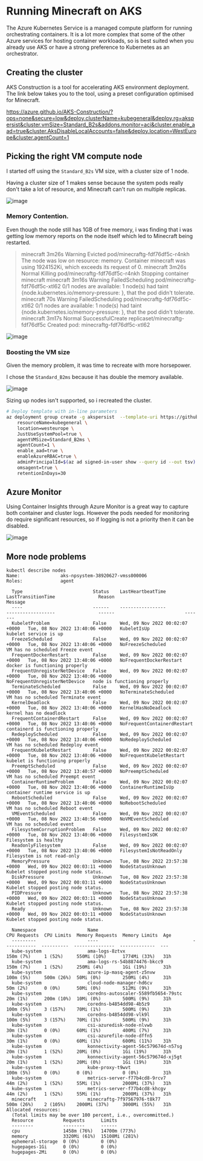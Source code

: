 # Running Minecraft on AKS

The Azure Kubernetes Service is a managed compute platform for running orchestrating containers. It is a lot more complex that some of the other Azure services for hosting container workloads, so is best suited when you already use AKS or have a strong preference to Kubernetes as an orchestrator.

## Creating the cluster

AKS Construction is a tool for accelerating AKS environment deployment. The link below takes you to the tool, using a preset configuration optimised for Minecraft.

https://azure.github.io/AKS-Construction/?ops=none&secure=low&deploy.clusterName=kubegeneral&deploy.rg=akspersist&cluster.vmSize=Standard_B2s&addons.monitor=aci&cluster.enable_aad=true&cluster.AksDisableLocalAccounts=false&deploy.location=WestEurope&cluster.agentCount=1

## Picking the right VM compute node

I started off using the `Standard_B2s` VM size, with a cluster size of 1 node.

Having a cluster size of 1 makes sense because the system pods really don't take a lot of resource, and Minecraft can't run on multiple replicas.

![image](https://user-images.githubusercontent.com/17914476/199238554-6e326c80-ab89-4cd7-8240-46e43332ea4b.png)

### Memory Contention.

Even though the node still has 1GB of free memory, i was finding that i was getting low memory reports on the node itself which led to Minecraft being restarted.

> minecraft     3m26s       Warning   Evicted                     pod/minecraftg-fdf76df5c-r4nkh          The node was low on resource: memory. Container minecraft was using 1924152Ki, which exceeds its request of 0.
minecraft     3m26s       Normal    Killing                     pod/minecraftg-fdf76df5c-r4nkh          Stopping container minecraft
minecraft     3m16s       Warning   FailedScheduling            pod/minecraftg-fdf76df5c-xtl62          0/1 nodes are available: 1 node(s) had taint {node.kubernetes.io/memory-pressure: }, that the pod didn't tolerate.
minecraft     70s         Warning   FailedScheduling            pod/minecraftg-fdf76df5c-xtl62          0/1 nodes are available: 1 node(s) had taint {node.kubernetes.io/memory-pressure: }, that the pod didn't tolerate.
minecraft     3m17s       Normal    SuccessfulCreate            replicaset/minecraftg-fdf76df5c         Created pod: minecraftg-fdf76df5c-xtl62

![image](https://user-images.githubusercontent.com/17914476/199239005-49284bf8-0e70-4a55-8408-a225ff8a20ed.png)


### Boosting the VM size

Given the memory problem, it was time to recreate with more horsepower.

I chose the `Standard_B2ms` because it has double the memory available.

![image](https://user-images.githubusercontent.com/17914476/199243722-ae19668b-e819-4bf3-be12-7bb6f337e2f5.png)

Sizing up nodes isn't supported, so i recreated the cluster.

```bash
# Deploy template with in-line parameters
az deployment group create -g akspersist  --template-uri https://github.com/Azure/AKS-Construction/releases/download/0.9.2/main.json --parameters \
	resourceName=kubegeneral \
	location=westeurope \
	JustUseSystemPool=true \
	agentVMSize=Standard_B2ms \
	agentCount=1 \
	enable_aad=true \
	enableAzureRBAC=true \
	adminPrincipalId=$(az ad signed-in-user show --query id --out tsv) \
	omsagent=true \
	retentionInDays=30
```

## Azure Monitor

Using Container Insights through Azure Monitor is a great way to capture both container and cluster logs. However the pods needed for monitoring do require significant resources, so if logging is not a priority then it can be disabled.

![image](https://user-images.githubusercontent.com/17914476/199448459-33bd1181-fc2f-4bc3-949c-a0ae9e0cdf29.png)

## More node problems

```
kubectl describe nodes
Name:               aks-npsystem-38920627-vmss000006
Roles:              agent

  Type                          Status    LastHeartbeatTime                 LastTransitionTime                Reason                          Message
  ----                          ------    -----------------                 ------------------                ------                          -------
  KubeletProblem                False     Wed, 09 Nov 2022 00:02:07 +0000   Tue, 08 Nov 2022 13:40:06 +0000   KubeletIsUp                     kubelet service is up
  FreezeScheduled               False     Wed, 09 Nov 2022 00:02:07 +0000   Tue, 08 Nov 2022 13:40:06 +0000   NoFreezeScheduled               VM has no scheduled Freeze event
  FrequentDockerRestart         False     Wed, 09 Nov 2022 00:02:07 +0000   Tue, 08 Nov 2022 13:40:06 +0000   NoFrequentDockerRestart         docker is functioning properly
  FrequentUnregisterNetDevice   False     Wed, 09 Nov 2022 00:02:07 +0000   Tue, 08 Nov 2022 13:40:06 +0000   NoFrequentUnregisterNetDevice   node is functioning properly
  TerminateScheduled            False     Wed, 09 Nov 2022 00:02:07 +0000   Tue, 08 Nov 2022 13:40:06 +0000   NoTerminateScheduled            VM has no scheduled Terminate event
  KernelDeadlock                False     Wed, 09 Nov 2022 00:02:07 +0000   Tue, 08 Nov 2022 13:40:06 +0000   KernelHasNoDeadlock             kernel has no deadlock
  FrequentContainerdRestart     False     Wed, 09 Nov 2022 00:02:07 +0000   Tue, 08 Nov 2022 13:40:06 +0000   NoFrequentContainerdRestart     containerd is functioning properly
  RedeployScheduled             False     Wed, 09 Nov 2022 00:02:07 +0000   Tue, 08 Nov 2022 13:40:06 +0000   NoRedeployScheduled             VM has no scheduled Redeploy event
  FrequentKubeletRestart        False     Wed, 09 Nov 2022 00:02:07 +0000   Tue, 08 Nov 2022 13:40:06 +0000   NoFrequentKubeletRestart        kubelet is functioning properly
  PreemptScheduled              False     Wed, 09 Nov 2022 00:02:07 +0000   Tue, 08 Nov 2022 13:40:57 +0000   NoPreemptScheduled              VM has no scheduled Preempt event
  ContainerRuntimeProblem       False     Wed, 09 Nov 2022 00:02:07 +0000   Tue, 08 Nov 2022 13:40:06 +0000   ContainerRuntimeIsUp            container runtime service is up
  RebootScheduled               False     Wed, 09 Nov 2022 00:02:07 +0000   Tue, 08 Nov 2022 13:40:06 +0000   NoRebootScheduled               VM has no scheduled Reboot event
  VMEventScheduled              False     Wed, 09 Nov 2022 00:02:07 +0000   Tue, 08 Nov 2022 13:40:56 +0000   NoVMEventScheduled              VM has no scheduled event
  FilesystemCorruptionProblem   False     Wed, 09 Nov 2022 00:02:07 +0000   Tue, 08 Nov 2022 13:40:06 +0000   FilesystemIsOK                  Filesystem is healthy
  ReadonlyFilesystem            False     Wed, 09 Nov 2022 00:02:07 +0000   Tue, 08 Nov 2022 13:40:06 +0000   FilesystemIsNotReadOnly         Filesystem is not read-only
  MemoryPressure                Unknown   Tue, 08 Nov 2022 23:57:38 +0000   Wed, 09 Nov 2022 00:03:11 +0000   NodeStatusUnknown               Kubelet stopped posting node status.
  DiskPressure                  Unknown   Tue, 08 Nov 2022 23:57:38 +0000   Wed, 09 Nov 2022 00:03:11 +0000   NodeStatusUnknown               Kubelet stopped posting node status.
  PIDPressure                   Unknown   Tue, 08 Nov 2022 23:57:38 +0000   Wed, 09 Nov 2022 00:03:11 +0000   NodeStatusUnknown               Kubelet stopped posting node status.
  Ready                         Unknown   Tue, 08 Nov 2022 23:57:38 +0000   Wed, 09 Nov 2022 00:03:11 +0000   NodeStatusUnknown               Kubelet stopped posting node status.

  Namespace                   Name                                   CPU Requests  CPU Limits  Memory Requests  Memory Limits  Age
  ---------                   ----                                   ------------  ----------  ---------------  -------------  ---
  kube-system                 ama-logs-8ztvx                         150m (7%)     1 (52%)     550Mi (10%)      1774Mi (33%)   31h
  kube-system                 ama-logs-rs-54b8874476-bkcc9           150m (7%)     1 (52%)     250Mi (4%)       1Gi (19%)      31h
  kube-system                 azure-ip-masq-agent-z5nvw              100m (5%)     500m (26%)  50Mi (0%)        250Mi (4%)     31h
  kube-system                 cloud-node-manager-hd6cv               50m (2%)      0 (0%)      50Mi (0%)        512Mi (9%)     31h
  kube-system                 coredns-autoscaler-5589fb5654-79stc    20m (1%)      200m (10%)  10Mi (0%)        500Mi (9%)     31h
  kube-system                 coredns-b4854dd98-4b5z9                100m (5%)     3 (157%)    70Mi (1%)        500Mi (9%)     31h
  kube-system                 coredns-b4854dd98-vlk9l                100m (5%)     3 (157%)    70Mi (1%)        500Mi (9%)     31h
  kube-system                 csi-azuredisk-node-nlvwb               30m (1%)      0 (0%)      60Mi (1%)        400Mi (7%)     31h
  kube-system                 csi-azurefile-node-dffn5               30m (1%)      0 (0%)      60Mi (1%)        600Mi (11%)    31h
  kube-system                 konnectivity-agent-56c579674d-n57sg    20m (1%)      1 (52%)     20Mi (0%)        1Gi (19%)      31h
  kube-system                 konnectivity-agent-56c579674d-xj5gt    20m (1%)      1 (52%)     20Mi (0%)        1Gi (19%)      31h
  kube-system                 kube-proxy-t9wvt                       100m (5%)     0 (0%)      0 (0%)           0 (0%)         31h
  kube-system                 metrics-server-f77b4cd8-9rcv7          44m (2%)      1 (52%)     55Mi (1%)        2000Mi (37%)   31h
  kube-system                 metrics-server-f77b4cd8-khcgv          44m (2%)      1 (52%)     55Mi (1%)        2000Mi (37%)   31h
  minecraft                   minecraftg-7f97567976-t8k77            500m (26%)    2 (105%)    2000Mi (37%)     3000Mi (55%)   31h
Allocated resources:
  (Total limits may be over 100 percent, i.e., overcommitted.)
  Resource           Requests      Limits
  --------           --------      ------
  cpu                1458m (76%)   14700m (773%)
  memory             3320Mi (61%)  15108Mi (281%)
  ephemeral-storage  0 (0%)        0 (0%)
  hugepages-1Gi      0 (0%)        0 (0%)
  hugepages-2Mi      0 (0%)        0 (0%)
```
